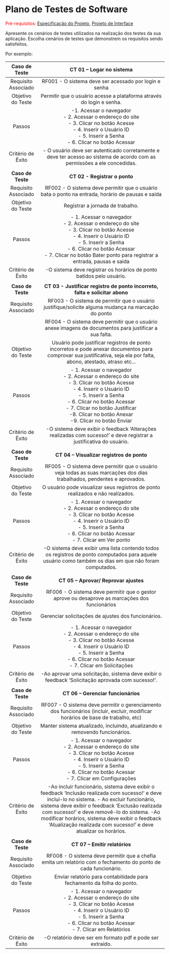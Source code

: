 # Plano de Testes de Software

<span style="color:red">Pré-requisitos: <a href="2-Especificação do Projeto.md"> Especificação do Projeto</a></span>, <a href="3-Projeto de Interface.md"> Projeto de Interface</a>

Apresente os cenários de testes utilizados na realização dos testes da sua aplicação. Escolha cenários de testes que demonstrem os requisitos sendo satisfeitos.


Por exemplo:
 
| **Caso de Teste** 	|CT 01 – Logar no sistema|
|:---:	|:---:	|
|	Requisito Associado 	| RF001 - O sistema deve ser acessado por login e senha |
| Objetivo do Teste 	| Permitir que o usuário acesse a plataforma através do login e senha. |
| Passos 	| -1.	Acessar o navegador <br> - 2.	Acessar o endereço do site <br> - 3.	Clicar no botão Acesse <br> - 4.	Inserir o Usuário ID <br> - 5.	Inserir a Senha <br> - 	6.	Clicar no botão Acessar |
|Critério de Êxito | - O usuário deve ser autenticado corretamente e deve ter acesso ao sistema de acordo com as permissões a ele concedidas. |
|  	|  	
| **Caso de Teste** 	|**CT 02 - Registrar o ponto**	|
|Requisito Associado | RF002 - O sistema deve permitir que o usuário bata o ponto na entrada, horário de pausas e saída |
| Objetivo do Teste 	| Registrar a jornada de trabalho. |
| Passos 	| - 1.	Acessar o navegador <br> - 2.	Acessar o endereço do site <br> - 3.	Clicar no botão Acesse <br> - 4.	Inserir o Usuário ID <br> - 5.	Inserir a Senha <br> - 6.	Clicar no botão Acessar <br>- 7.	Clicar no botão Bater ponto para registrar a entrada, pausas e saída |
|Critério de Êxito | -O sistema deve registrar os horários de ponto batidos pelo usuário. |
|  	|  	|
| **Caso de Teste** 	| **CT 03 - Justificar registro de ponto incorreto, falta e solicitar abono**	|
|Requisito Associado | RF003 - O sistema de permitir que o usuário justifique/solicite alguma mudança na marcação do ponto
||RF004 - O sistema deve permitir que o usuário anexe imagens de documentos para justificar a sua falta.|
| Objetivo do Teste 	| Usuário pode justificar registros de ponto incorretos e pode anexar documentos para comprovar sua justificativa, seja ela por falta, abono, atestado, atraso etc... |
| Passos 	| - 1.	Acessar o navegador <br> - 2.	Acessar o endereço do site <br> - 3.	Clicar no botão Acesse <br> - 4.	Inserir o Usuário ID <br> - 5.	Inserir a Senha <br> - 6.	Clicar no botão Acessar <br> - 7.	Clicar no botão Justificar <br> -8.	Clicar no botão Anexar <br> -9.	Clicar no botão Enviar|
|Critério de Êxito | -O sistema deve exibir o feedback ‘Alterações realizadas com sucesso!’ e deve registrar a justificativa do usuário.|
|  	|  	|
| **Caso de Teste** | **CT 04 – Visualizar registros de ponto**	|
|Requisito Associado |RF005 - O sistema deve permitir que o usuário veja todas as suas marcações dos dias trabalhados, pendentes e aprovados.|
| Objetivo do Teste 	| O usuário pode visualizar seus registros de ponto realizados e não realizados. |
| Passos 	| - 1.	Acessar o navegador <br> - 2.	Acessar o endereço do site <br> - 3.	Clicar no botão Acesse <br> - 4.	Inserir o Usuário ID <br> - 5.	Inserir a Senha <br> - 6.	Clicar no botão Acessar <br> - 7.		Clicar em Ver ponto|
|Critério de Êxito | -O sistema deve exibir uma lista contendo todos os registros de ponto computados para aquele usuário como também os dias em que não foram computados.|
 |  	|  	|
| **Caso de Teste** 	| **CT 05 – Aprovar/ Reprovar ajustes**	|
|Requisito Associado |RF006 - O sistema deve permitir que o gestor aprove ou desaprove as marcações dos funcionários|
| Objetivo do Teste 	| Gerenciar solicitações de ajustes dos funcionários. |
| Passos 	| - 1.	Acessar o navegador <br> - 2.	Acessar o endereço do site <br> - 3.	Clicar no botão Acesse <br> - 4.	Inserir o Usuário ID <br> - 5.	Inserir a Senha <br> - 6.	Clicar no botão Acessar <br>- 7.	Clicar em Solicitações|
|Critério de Êxito | -Ao aprovar uma solicitação, sistema deve exibir o feedback ‘Solicitação aprovada com sucesso!’.|
|  	|  	|
| **Caso de Teste** 	| **CT 06 – Gerenciar funcionários** |
|Requisito Associado |RF007 - O sistema deve permitir o gerenciamento dos funcionários (incluir, excluir, modificar horários de base de trabalho, etc)|
| Objetivo do Teste 	| Manter sistema atualizado, incluindo, atualizando e removendo funcionários. |
| Passos 	| - 1.	Acessar o navegador <br> - 2.	Acessar o endereço do site <br> - 3.	Clicar no botão Acesse <br> - 4.	Inserir o Usuário ID <br> - 5.	Inserir a Senha <br> - 6.	Clicar no botão Acessar <br> - 7.	Clicar em Configurações |
|Critério de Êxito | -Ao incluir funcionário, sistema deve exibir o feedback ‘Inclusão realizada com sucesso!’ e deve incluí-lo no sistema. - Ao excluir funcionário, sistema deve exibir o feedback ‘Exclusão realizada com sucesso!’ e deve removê-lo do sistema. -Ao modificar horários, sistema deve exibir o feedback ‘Atualização realizada com sucesso!’ e deve atualizar os horários.|
|  	|  	|
| **Caso de Teste** 	| **CT 07 – Emitir relatórios** |
|Requisito Associado |RF008 - O sistema deve permitir que a chefia emita um relatório com o fechamento do ponto de cada funcionário.|
| Objetivo do Teste 	| Enviar relatório para contabilidade para fechamento da folha do ponto. |
| Passos 	| - 1.	Acessar o navegador <br> - 2.	Acessar o endereço do site <br> - 3.	Clicar no botão Acesse <br> - 4.	Inserir o Usuário ID <br> - 5.	Inserir a Senha <br> - 6.	Clicar no botão Acessar <br>- 7.	Clicar em Relatórios |
|Critério de Êxito | -O relatório deve ser em formato pdf e  pode ser extraído.|
